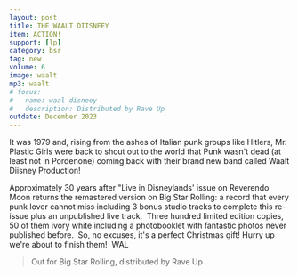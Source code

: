 ```yaml
---
layout: post
title: THE WAALT DIISNEEY
item: ACTION!
support: [lp]
category: bsr
tag: new
volume: 6
image: waalt
mp3: waalt
# focus:
#   name: waal disneey
#   description: Distributed by Rave Up
outdate: December 2023
---
```


It was 1979 and, rising from the ashes of Italian punk groups like Hitlers, Mr. Plastic Girls were back to shout out to the world that Punk wasn't dead (at least not in Pordenone) coming back with their brand new band called Waalt Diisney Production! 

Approximately 30 years after "Live in Disneylands' issue on Reverendo Moon returns the remastered version on Big Star Rolling: a record that every punk lover cannot miss including 3 bonus studio tracks to complete this re-issue plus an unpublished live track. 
Three hundred limited edition copies, 50 of them ivory white including a photobooklet with fantastic photos never published before. 
So, no excuses, it's a perfect Christmas gift!
Hurry up we're about to finish them! 
WAL 

> Out for Big Star Rolling, distributed by Rave Up
